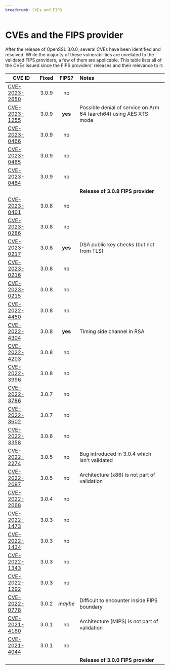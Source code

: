 ```yaml
---
breadcrumb: CVEs and FIPS
---
```

# CVEs and the FIPS provider

After the release of OpenSSL 3.0.0, several CVEs have been identified
and resolved.  While the majority of these vulnerabilities are unrelated
to the validated FIPS providers, a few of them are applicable.  This table
lists all of the CVEs issued since the FIPS providers' releases and their
relevance to it:


CVE ID | Fixed | FIPS? | Notes
----- | :-: | :-: | :---------------
[CVE-2023-2650] | 3.0.9 | no |
[CVE-2023-1255] | 3.0.9 | **yes** | Possible denial of service on Arm 64 (aarch64) using AES XTS mode
[CVE-2023-0466] | 3.0.9 | no |
[CVE-2023-0465] | 3.0.9 | no |
[CVE-2023-0464] | 3.0.9 | no |
| | | | **Release of 3.0.8 FIPS provider**
[CVE-2023-0401] | 3.0.8 | no |
[CVE-2023-0286] | 3.0.8 | no |
[CVE-2023-0217] | 3.0.8 | **yes** | DSA public key checks (but not from TLS)
[CVE-2023-0216] | 3.0.8 | no |
[CVE-2023-0215] | 3.0.8 | no |
[CVE-2022-4450] | 3.0.8 | no |
[CVE-2022-4304] | 3.0.8 | **yes** | Timing side channel in RSA
[CVE-2022-4203] | 3.0.8 | no |
[CVE-2022-3996] | 3.0.8 | no |
[CVE-2022-3786] | 3.0.7 | no |
[CVE-2022-3602] | 3.0.7 | no |
[CVE-2022-3358] | 3.0.6 | no |
[CVE-2022-2274] | 3.0.5 | no | Bug introduced in 3.0.4 which isn't validated
[CVE-2022-2097] | 3.0.5 | no | Architecture (x86) is not part of validation
[CVE-2022-2068] | 3.0.4 | no |
[CVE-2022-1473] | 3.0.3 | no |
[CVE-2022-1434] | 3.0.3 | no |
[CVE-2022-1343] | 3.0.3 | no |
[CVE-2022-1292] | 3.0.3 | no |
[CVE-2022-0778] | 3.0.2 | _maybe_ | Difficult to encounter inside FIPS boundary
[CVE-2021-4160] | 3.0.1 | no | Architecture (MIPS) is not part of validation
[CVE-2021-4044] | 3.0.1 | no |
| | | | **Release of 3.0.0 FIPS provider**

[CVE-2023-2650]: https://www.openssl.org/news/vulnerabilities.html#CVE-2023-2650
[CVE-2023-1255]: https://www.openssl.org/news/vulnerabilities.html#CVE-2023-1255
[CVE-2023-0466]: https://www.openssl.org/news/vulnerabilities.html#CVE-2023-0466
[CVE-2023-0465]: https://www.openssl.org/news/vulnerabilities.html#CVE-2023-0465
[CVE-2023-0464]: https://www.openssl.org/news/vulnerabilities.html#CVE-2023-0464
[CVE-2023-0401]: https://www.openssl.org/news/vulnerabilities.html#CVE-2023-0401
[CVE-2023-0286]: https://www.openssl.org/news/vulnerabilities.html#CVE-2023-0286
[CVE-2023-0217]: https://www.openssl.org/news/vulnerabilities.html#CVE-2023-0217
[CVE-2023-0216]: https://www.openssl.org/news/vulnerabilities.html#CVE-2023-0216
[CVE-2023-0215]: https://www.openssl.org/news/vulnerabilities.html#CVE-2023-0215
[CVE-2022-4450]: https://www.openssl.org/news/vulnerabilities.html#CVE-2022-4450
[CVE-2022-4304]: https://www.openssl.org/news/vulnerabilities.html#CVE-2022-4304
[CVE-2022-4203]: https://www.openssl.org/news/vulnerabilities.html#CVE-2022-4203
[CVE-2022-3996]: https://www.openssl.org/news/vulnerabilities.html#CVE-2022-3996
[CVE-2022-3786]: https://www.openssl.org/news/vulnerabilities.html#CVE-2022-3786
[CVE-2022-3602]: https://www.openssl.org/news/vulnerabilities.html#CVE-2022-3602
[CVE-2022-3358]: https://www.openssl.org/news/vulnerabilities.html#CVE-2022-3358
[CVE-2022-2274]: https://www.openssl.org/news/vulnerabilities.html#CVE-2022-2274
[CVE-2022-2097]: https://www.openssl.org/news/vulnerabilities.html#CVE-2022-2097
[CVE-2022-2068]: https://www.openssl.org/news/vulnerabilities.html#CVE-2022-2068
[CVE-2022-1473]: https://www.openssl.org/news/vulnerabilities.html#CVE-2022-1473
[CVE-2022-1434]: https://www.openssl.org/news/vulnerabilities.html#CVE-2022-1434
[CVE-2022-1343]: https://www.openssl.org/news/vulnerabilities.html#CVE-2022-1343
[CVE-2022-1292]: https://www.openssl.org/news/vulnerabilities.html#CVE-2022-1292
[CVE-2022-0778]: https://www.openssl.org/news/vulnerabilities.html#CVE-2022-0778
[CVE-2021-4160]: https://www.openssl.org/news/vulnerabilities.html#CVE-2021-4160
[CVE-2021-4044]: https://www.openssl.org/news/vulnerabilities.html#CVE-2021-4044

